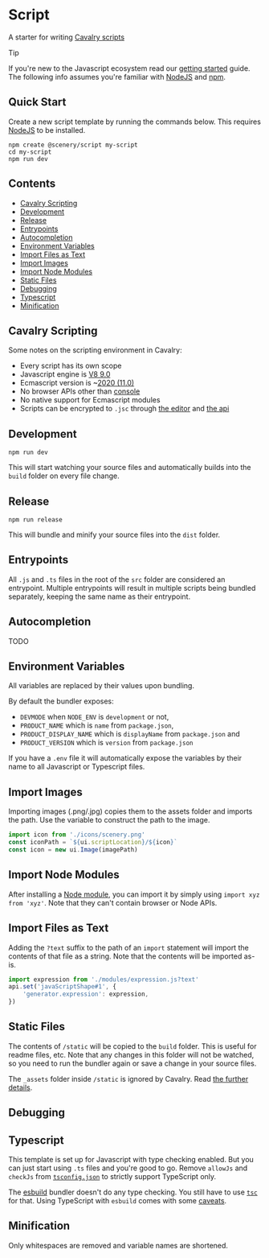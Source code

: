# Script

A starter for writing [Cavalry scripts](https://docs.cavalry.scenegroup.co/tech-info/scripting/getting-started/)

> [!TIP]
> If you're new to the Javascript ecosystem read our [getting started](./GETTING-STARTED.md) guide. The following info assumes you're familiar with [NodeJS](https://nodejs.org/) and [npm](https://www.npmjs.com/).

## Quick Start

Create a new script template by running the commands below. This requires [NodeJS](https://nodejs.org/) to be installed.

```
npm create @scenery/script my-script
cd my-script
npm run dev
```

## Contents

-   [Cavalry Scripting](#cavalry-scripting)
-   [Development](#development)
-   [Release](#release)
-   [Entrypoints](#entrypoints)
-   [Autocompletion](#autocompletion)
-   [Environment Variables](#environment-variables)
-   [Import Files as Text](#import-files-as-text)
-   [Import Images](#import-images)
-   [Import Node Modules](#import-node-modules)
-   [Static Files](#static-files)
-   [Debugging](#debugging)
-   [Typescript](#typescript)
-   [Minification](#minification)

## Cavalry Scripting

Some notes on the scripting environment in Cavalry:

-   Every script has its own scope
-   Javascript engine is [V8 9.0](https://v8.dev/blog/v8-release-90)
-   Ecmascript version is ~[2020 (11.0)](https://262.ecma-international.org/11.0/)
-   No browser APIs other than [console](https://github.com/klustre/cavalry-types/types/browser.d.ts)
-   No native support for Ecmascript modules
-   Scripts can be encrypted to `.jsc` through [the editor](https://docs.cavalry.scenegroup.co/tech-info/scripting/script-uis/#introduction) and [the api](https://docs.cavalry.scenegroup.co/tech-info/scripting/api-module/#encrypttexttoencryptstring--string)

## Development

```
npm run dev
```

This will start watching your source files and automatically builds into the `build` folder on every file change.

## Release

```
npm run release
```

This will bundle and minify your source files into the `dist` folder.

## Entrypoints

All `.js` and `.ts` files in the root of the `src` folder are considered an entrypoint. Multiple entrypoints will result in multiple scripts being bundled separately, keeping the same name as their entrypoint.

## Autocompletion

TODO

## Environment Variables

All variables are replaced by their values upon bundling.

By default the bundler exposes:

-   `DEVMODE` when `NODE_ENV` is `development` or not,
-   `PRODUCT_NAME` which is `name` from `package.json`,
-   `PRODUCT_DISPLAY_NAME` which is `displayName` from `package.json` and
-   `PRODUCT_VERSION` which is `version` from `package.json`

If you have a `.env` file it will automatically expose the variables by their name to all Javascript or Typescript files.

## Import Images

Importing images (.png/.jpg) copies them to the assets folder and imports the path. Use the variable to construct the path to the image.

```js
import icon from './icons/scenery.png'
const iconPath = `${ui.scriptLocation}/${icon}`
const icon = new ui.Image(imagePath)
```

## Import Node Modules

After installing a [Node module](https://www.npmjs.com/), you can import it by simply using `import xyz from 'xyz'`. Note that they can't contain browser or Node APIs.

## Import Files as Text

Adding the `?text` suffix to the path of an `import` statement will import the contents of that file as a string. Note that the contents will be imported as-is.

```js
import expression from './modules/expression.js?text'
api.set('javaScriptShape#1', {
	'generator.expression': expression,
})
```

<!-- ## Import Images as `base64`

Any `jpg` and `png` images are imported as `base64` strings. You can easily add support for other filetypes by adding them to the `loader` list in [`/bin/build.js`](/bin/build.js#L39-L42). -->

## Static Files

The contents of `/static` will be copied to the `build` folder. This is useful for readme files, etc. Note that any changes in this folder will not be watched, so you need to run the bundler again or save a change in your source files.

The `_assets` folder inside `/static` is ignored by Cavalry. Read [the further details](/static/_assets/).

## Debugging

<!-- TODO: Note about `console` APIs -->

## Typescript

This template is set up for Javascript with type checking enabled. But you can just start using `.ts` files and you're good to go. Remove `allowJs` and `checkJs` from [`tsconfig.json`](./tsconfig.json) to strictly support TypeScript only.

The [esbuild](https://github.com/evanw/esbuild) bundler doesn't do any type checking. You still have to use [`tsc`](https://www.typescriptlang.org/docs/handbook/compiler-options.html) for that. Using TypeScript with `esbuild` comes with some [caveats](https://esbuild.github.io/content-types/#typescript-caveats).

## Minification

Only whitespaces are removed and variable names are shortened.
